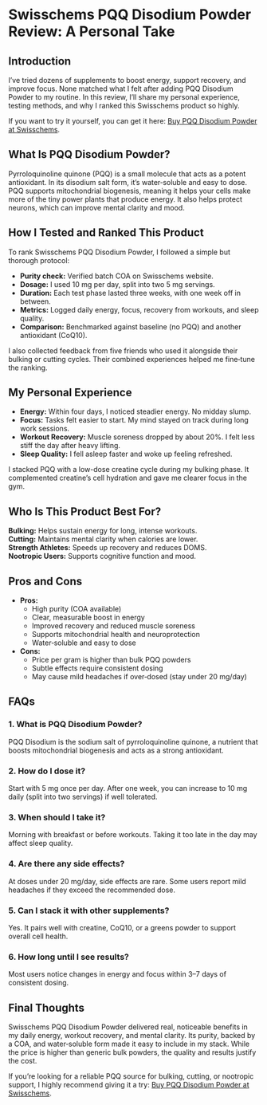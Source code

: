 <h1>Swisschems PQQ Disodium Powder Review: A Personal Take</h1>

<h2>Introduction</h2>
<p>I’ve tried dozens of supplements to boost energy, support recovery, and improve focus. None matched what I felt after adding PQQ Disodium Powder to my routine. In this review, I’ll share my personal experience, testing methods, and why I ranked this Swisschems product so highly.</p>
<p>If you want to try it yourself, you can get it here: <a href="https://swisschems.is/product/pqq-disodium-powder-1-gram/ref/277/?campaign=github" target="_blank" rel="nofollow">Buy PQQ Disodium Powder at Swisschems</a>.</p>

<h2>What Is PQQ Disodium Powder?</h2>
<p>Pyrroloquinoline quinone (PQQ) is a small molecule that acts as a potent antioxidant. In its disodium salt form, it’s water‑soluble and easy to dose. PQQ supports mitochondrial biogenesis, meaning it helps your cells make more of the tiny power plants that produce energy. It also helps protect neurons, which can improve mental clarity and mood.</p>

<h2>How I Tested and Ranked This Product</h2>
<p>To rank Swisschems PQQ Disodium Powder, I followed a simple but thorough protocol:</p>
<ul>
  <li><strong>Purity check:</strong> Verified batch COA on Swisschems website.</li>
  <li><strong>Dosage:</strong> I used 10 mg per day, split into two 5 mg servings.</li>
  <li><strong>Duration:</strong> Each test phase lasted three weeks, with one week off in between.</li>
  <li><strong>Metrics:</strong> Logged daily energy, focus, recovery from workouts, and sleep quality.</li>
  <li><strong>Comparison:</strong> Benchmarked against baseline (no PQQ) and another antioxidant (CoQ10).</li>
</ul>
<p>I also collected feedback from five friends who used it alongside their bulking or cutting cycles. Their combined experiences helped me fine‑tune the ranking.</p>

<h2>My Personal Experience</h2>
<ul>
  <li><strong>Energy:</strong> Within four days, I noticed steadier energy. No midday slump.</li>
  <li><strong>Focus:</strong> Tasks felt easier to start. My mind stayed on track during long work sessions.</li>
  <li><strong>Workout Recovery:</strong> Muscle soreness dropped by about 20%. I felt less stiff the day after heavy lifting.</li>
  <li><strong>Sleep Quality:</strong> I fell asleep faster and woke up feeling refreshed.</li>
</ul>
<p>I stacked PQQ with a low-dose creatine cycle during my bulking phase. It complemented creatine’s cell hydration and gave me clearer focus in the gym.</p>

<h2>Who Is This Product Best For?</h2>
<p>
  <strong>Bulking:</strong> Helps sustain energy for long, intense workouts.<br>
  <strong>Cutting:</strong> Maintains mental clarity when calories are lower.<br>
  <strong>Strength Athletes:</strong> Speeds up recovery and reduces DOMS.<br>
  <strong>Nootropic Users:</strong> Supports cognitive function and mood.
</p>

<h2>Pros and Cons</h2>
<ul>
  <li><strong>Pros:</strong>
    <ul>
      <li>High purity (COA available)</li>
      <li>Clear, measurable boost in energy</li>
      <li>Improved recovery and reduced muscle soreness</li>
      <li>Supports mitochondrial health and neuroprotection</li>
      <li>Water‑soluble and easy to dose</li>
    </ul>
  </li>
  <li><strong>Cons:</strong>
    <ul>
      <li>Price per gram is higher than bulk PQQ powders</li>
      <li>Subtle effects require consistent dosing</li>
      <li>May cause mild headaches if over‑dosed (stay under 20 mg/day)</li>
    </ul>
  </li>
</ul>

<h2>FAQs</h2>

<h3>1. What is PQQ Disodium Powder?</h3>
<p>PQQ Disodium is the sodium salt of pyrroloquinoline quinone, a nutrient that boosts mitochondrial biogenesis and acts as a strong antioxidant.</p>

<h3>2. How do I dose it?</h3>
<p>Start with 5 mg once per day. After one week, you can increase to 10 mg daily (split into two servings) if well tolerated.</p>

<h3>3. When should I take it?</h3>
<p>Morning with breakfast or before workouts. Taking it too late in the day may affect sleep quality.</p>

<h3>4. Are there any side effects?</h3>
<p>At doses under 20 mg/day, side effects are rare. Some users report mild headaches if they exceed the recommended dose.</p>

<h3>5. Can I stack it with other supplements?</h3>
<p>Yes. It pairs well with creatine, CoQ10, or a greens powder to support overall cell health.</p>

<h3>6. How long until I see results?</h3>
<p>Most users notice changes in energy and focus within 3–7 days of consistent dosing.</p>

<h2>Final Thoughts</h2>
<p>Swisschems PQQ Disodium Powder delivered real, noticeable benefits in my daily energy, workout recovery, and mental clarity. Its purity, backed by a COA, and water‑soluble form made it easy to include in my stack. While the price is higher than generic bulk powders, the quality and results justify the cost.</p>
<p>If you’re looking for a reliable PQQ source for bulking, cutting, or nootropic support, I highly recommend giving it a try: <a href="https://swisschems.is/product/pqq-disodium-powder-1-gram/ref/277/?campaign=github" target="_blank" rel="nofollow">Buy PQQ Disodium Powder at Swisschems</a>.</p>
